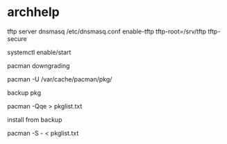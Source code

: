 # archhelp


tftp server
dnsmasq
/etc/dnsmasq.conf
enable-tftp
tftp-root=/srv/tftp
tftp-secure

systemctl enable/start

pacman downgrading

pacman -U /var/cache/pacman/pkg/

backup pkg

pacman -Qqe > pkglist.txt

install from backup

pacman -S - < pkglist.txt

